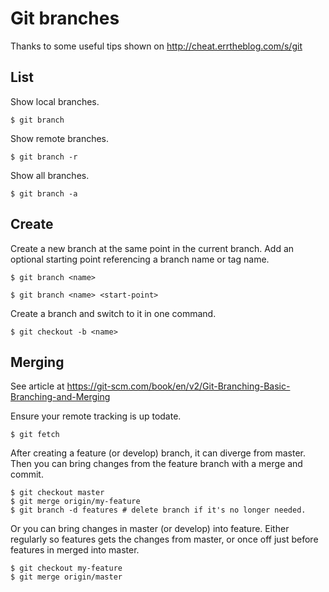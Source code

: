 # Git branches

Thanks to some useful tips shown on http://cheat.errtheblog.com/s/git


## List

Show local branches.
```
$ git branch
```

Show remote branches.
```
$ git branch -r
```

Show all branches.
```
$ git branch -a
```


## Create

Create a new branch at the same point in the current branch. Add an optional starting point referencing a branch name or tag name.
```
$ git branch <name>

$ git branch <name> <start-point>
```

Create a branch and switch to it in one command.
```
$ git checkout -b <name>
```

## Merging

See article at https://git-scm.com/book/en/v2/Git-Branching-Basic-Branching-and-Merging

Ensure your remote tracking is up todate.

```
$ git fetch
```

After creating a feature (or develop) branch, it can diverge from master. Then you can bring changes from the feature branch with a merge and commit.

```
$ git checkout master
$ git merge origin/my-feature
$ git branch -d features # delete branch if it's no longer needed.
```

Or you can bring changes in master (or develop) into feature. Either regularly so features gets the changes from master, or once off just before features in merged into master.

```
$ git checkout my-feature
$ git merge origin/master
```
